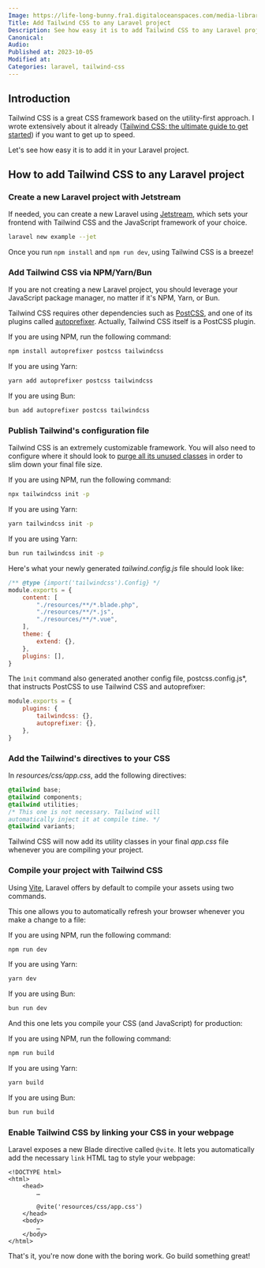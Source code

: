 ```yaml
---
Image: https://life-long-bunny.fra1.digitaloceanspaces.com/media-library/production/188/wTyOjDdruQLDLu3DcBaYGpPAucmRsJ-metadGFpbHdpbmQtY3NzLWxhcmF2ZWwuanBn-.jpg
Title: Add Tailwind CSS to any Laravel project
Description: See how easy it is to add Tailwind CSS to any Laravel project and start building an amazing user interface.
Canonical: 
Audio:
Published at: 2023-10-05
Modified at: 
Categories: laravel, tailwind-css
---
```


## Introduction

Tailwind CSS is a great CSS framework based on the utility-first approach. I wrote extensively about it already ([Tailwind CSS: the ultimate guide to get started](/tailwind-css)) if you want to get up to speed.

Let's see how easy it is to add it in your Laravel project.

## How to add Tailwind CSS to any Laravel project

### Create a new Laravel project with Jetstream

If needed, you can create a new Laravel using [Jetstream](https://jetstream.laravel.com/introduction.html), which sets your frontend with Tailwind CSS and the JavaScript framework of your choice.

```bash
laravel new example --jet
```

Once you run `npm install` and `npm run dev`, using Tailwind CSS is a breeze!

### Add Tailwind CSS via NPM/Yarn/Bun

If you are not creating a new Laravel project, you should leverage your JavaScript package manager, no matter if it's NPM, Yarn, or Bun.

Tailwind CSS requires other dependencies such as [PostCSS](https://postcss.org), and one of its plugins called [autoprefixer](https://github.com/postcss/autoprefixer). Actually, Tailwind CSS itself is a PostCSS plugin.

If you are using NPM, run the following command:

```bash
npm install autoprefixer postcss tailwindcss
```

If you are using Yarn:

```bash
yarn add autoprefixer postcss tailwindcss
```

If you are using Bun:

```bash
bun add autoprefixer postcss tailwindcss
```

### Publish Tailwind's configuration file

Tailwind CSS is an extremely customizable framework. You will also need to configure where it should look to [purge all its unused classes](https://tailwindcss.com/docs/content-configuration) in order to slim down your final file size.

If you are using NPM, run the following command:

```bash
npx tailwindcss init -p
```

If you are using Yarn:

```bash
yarn tailwindcss init -p
```

If you are using Yarn:

```bash
bun run tailwindcss init -p
```

Here's what your newly generated *tailwind.config.js* file should look like:

```js
/** @type {import('tailwindcss').Config} */
module.exports = {
    content: [
        "./resources/**/*.blade.php",
        "./resources/**/*.js",
        "./resources/**/*.vue",
    ],
    theme: {
        extend: {},
    },
    plugins: [],
}
```

The `ìnit` command also generated another config file, 
postcss.config.js*, that instructs PostCSS to use Tailwind CSS and autoprefixer:

```js
module.exports = {
    plugins: {
        tailwindcss: {},
        autoprefixer: {},
    },
}
```

### Add the Tailwind's directives to your CSS

In *resources/css/app.css*, add the following directives:

```css
@tailwind base;
@tailwind components;
@tailwind utilities;
/* This one is not necessary. Tailwind will 
automatically inject it at compile time. */
@tailwind variants;
```

Tailwind CSS will now add its utility classes in your final *app.css* file whenever you are compiling your project.

### Compile your project with Tailwind CSS

Using [Vite](https://vitejs.dev), Laravel offers by default to compile your assets using two commands.

This one allows you to automatically refresh your browser whenever you make a change to a file:

If you are using NPM, run the following command:

```bash
npm run dev
```

If you are using Yarn:

```bash
yarn dev
```

If you are using Bun:

```bash
bun run dev
```

And this one lets you compile your CSS (and JavaScript) for production:

If you are using NPM, run the following command:

```bash
npm run build
```

If you are using Yarn:

```bash
yarn build
```

If you are using Bun:

```bash
bun run build
```

### Enable Tailwind CSS by linking your CSS in your webpage

Laravel exposes a new Blade directive called `@vite`. It lets you automatically add the necessary `link` HTML tag to style your webpage:

```blade
<!DOCTYPE html>
<html>
    <head>
        …
		
        @vite('resources/css/app.css')
    </head>
    <body>
        …
    </body>
</html>
```

That's it, you're now done with the boring work. Go build something great!